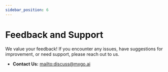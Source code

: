 ```yaml
---
sidebar_position: 6
---
```


# Feedback and Support

We value your feedback! If you encounter any issues, have suggestions for improvement, or need support, please reach out to us.

*   **Contact Us:** [mailto:discuss@mxgo.ai](mailto:discuss@mxgo.ai)

<!-- Update the links above with actual contact/support channels -->
